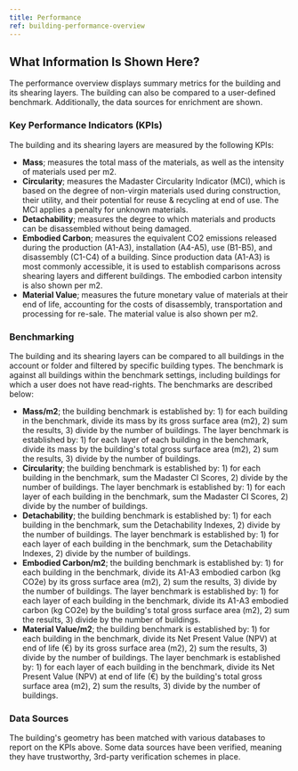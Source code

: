 ```yaml
---
title: Performance
ref: building-performance-overview
---
```


## What Information Is Shown Here?
The performance overview displays summary metrics for the building and its shearing layers. The building can also be compared to a user-defined benchmark. Additionally, the data sources for enrichment are shown.

### Key Performance Indicators (KPIs)
The building and its shearing layers are measured by the following KPIs:

- **Mass**; measures the total mass of the materials, as well as the intensity of materials used per m2.
- **Circularity**; measures the Madaster Circularity Indicator (MCI), which is based on the degree of non-virgin materials used during construction, their utility, and their potential for reuse & recycling at end of use. The MCI applies a penalty for unknown materials.
- **Detachability**; measures the degree to which materials and products can be disassembled without being damaged.
- **Embodied Carbon**; measures the equivalent CO2 emissions released during the production (A1-A3), installation (A4-A5), use (B1-B5), and disassembly (C1-C4) of a building. Since production data (A1-A3) is most commonly accessible, it is used to establish comparisons across shearing layers and different buildings. The embodied carbon intensity is also shown per m2. 
- **Material Value**; measures the future monetary value of materials at their end of life, accounting for the costs of disassembly, transportation and processing for re-sale. The material value is also shown per m2. 

### Benchmarking
The building and its shearing layers can be compared to all buildings in the account or folder and filtered by specific building types. The benchmark is against all buildings within the benchmark settings, including buildings for which a user does not have read-rights. The benchmarks are described below:

- **Mass/m2**; the building benchmark is established by: 1) for each building in the benchmark, divide its mass by its gross surface area (m2), 2) sum the results, 3) divide by the number of buildings. The layer benchmark is established by: 1) for each layer of each building in the benchmark, divide its mass by the building's total gross surface area (m2), 2) sum the results, 3) divide by the number of buildings.
- **Circularity**; the building benchmark is established by: 1) for each building in the benchmark, sum the Madaster CI Scores, 2) divide by the number of buildings. The layer benchmark is established by: 1) for each layer of each building in the benchmark, sum the Madaster CI Scores, 2) divide by the number of buildings. 
- **Detachability**; the building benchmark is established by: 1) for each building in the benchmark, sum the Detachability Indexes, 2) divide by the number of buildings. The layer benchmark is established by: 1) for each layer of each building in the benchmark, sum the Detachability Indexes, 2) divide by the number of buildings. 
- **Embodied Carbon/m2**; the building benchmark is established by: 1) for each building in the benchmark, divide its A1-A3 embodied carbon (kg CO2e) by its gross surface area (m2), 2) sum the results, 3) divide by the number of buildings. The layer benchmark is established by: 1) for each layer of each building in the benchmark, divide its A1-A3 embodied carbon (kg CO2e) by the building's total gross surface area (m2), 2) sum the results, 3) divide by the number of buildings.
- **Material Value/m2**; the building benchmark is established by: 1) for each building in the benchmark, divide its Net Present Value (NPV) at end of life (€) by its gross surface area (m2), 2) sum the results, 3) divide by the number of buildings. The layer benchmark is established by: 1) for each layer of each building in the benchmark, divide its Net Present Value (NPV) at end of life (€) by the building's total gross surface area (m2), 2) sum the results, 3) divide by the number of buildings.

### Data Sources
The building's geometry has been matched with various databases to report on the KPIs above. Some data sources have been verified, meaning they have trustworthy, 3rd-party verification schemes in place. 